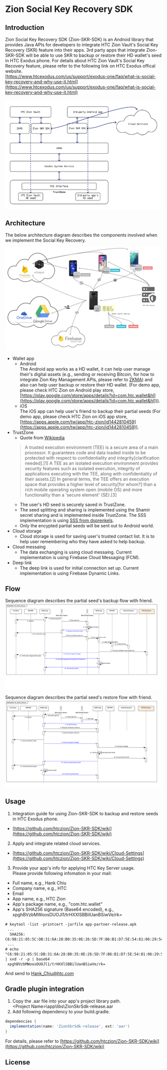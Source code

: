 # Zion Social Key Recovery SDK



## Introduction

Zion Social Key Recovery SDK (Zion-SKR-SDK) is an Android library that provides Java APIs for developers to integrate HTC Zion Vault's Social Key Recovery (SKR) feature into their apps. 3rd party apps that integrate Zion-SKR-SDK will be able to use SKR to backup or restore their HD wallet's seed in HTC Exodus phone. For details about HTC Zion Vault's Social Key Recovery feature, please refer to the following link on HTC Exodus offical website.  
[https://www.htcexodus.com/us/support/exodus-one/faq/what-is-social-key-recovery-and-why-use-it.html](https://www.htcexodus.com/us/support/exodus-one/faq/what-is-social-key-recovery-and-why-use-it.html)

![SDK](media/sdk.png "SDK")


## Architecture

The below architecture diagram describes the components involved when we implement the Social Key Recovery.

![Architecture](media/architecture.png "Architecture")

* Wallet app
  * Android  
 The Android app works as a HD wallet, it can help user manage their's digital assets (e.g., sending or receiving Bitcoin, for how to integrate Zion Key Management APIs, please refer to [ZKMA](https://github.com/htczion/ZKMA)) and also can help user backup or restore their HD wallet. (For demo app, please check HTC Zion on Android play store, [https://play.google.com/store/apps/details?id=com.htc.wallet&hl](https://play.google.com/store/apps/details?id=com.htc.wallet&hl])).
  * iOS  
 The iOS app can help user's friend to backup their partial seeds (For demo app, please check HTC Zion on iOS app store, [https://apps.apple.com/tw/app/htc-zion/id1442810459](https://apps.apple.com/tw/app/htc-zion/id1442810459)).
* TrustZone  
  * Quote from [Wikipedia](https://en.wikipedia.org/wiki/Trusted_execution_environment)
  > A trusted execution environment (TEE) is a secure area of a main processor. It guarantees code and data loaded inside to be protected with respect to confidentiality and integrity[clarification needed].[1] A TEE as an isolated execution environment provides security features such as isolated execution, integrity of applications executing with the TEE, along with confidentiality of their assets.[2] In general terms, the TEE offers an execution space that provides a higher level of security[for whom?] than a rich mobile operating system open (mobile OS) and more functionality than a 'secure element' (SE).[3]  
  * The user's HD seed is securely saved in TrustZone.  
  * The seed splitting and sharing is implemented using the Shamir secret sharing and is implemented inside TrustZone. The SSS implementation is using [SSS from dsprenkels](https://github.com/dsprenkels/sss).  
  * Only the encypted partial seeds will be sent out to Android world.
* Cloud storage  
  * Cloud storage is used for saving user's trusted contact list. It is to help user remembering who they have asked to help backup.
* Cloud messaing  
  * The data exchanging is using cloud messaing. Current implementation is using Firebase Cloud Messaging (FCM).
* Deep link  
  * The deep link is used for initial connection set up. Current implementation is using Firebase Dynamic Links.


## Flow

Sequence diagram describes the partial seed's backup flow with friend.  
![Backup](media/skr_seeds_backup.png "Backup")

Sequence diagram describes the partial seed's restore flow with friend.  
![Restore](media/skr_seeds_restore.png "Restore")


## Usage

1. Integration guide for using Zion-SKR-SDK to backup and restore seeds in HTC Exodus phone.
  * [https://github.com/htczion/Zion-SKR-SDK/wiki](https://github.com/htczion/Zion-SKR-SDK/wiki)
2. Apply and integrate related cloud services.
  * [https://github.com/htczion/Zion-SKR-SDK/wiki/Cloud-Settings](https://github.com/htczion/Zion-SKR-SDK/wiki/Cloud-Settings)
3. Provide your app's info for applying HTC Key Server usage.  
 Please provide following infomation in your mail:
  * Full name, e.g., Hank Chiu
  * Company name, e.g., HTC
  * Email
  * App name, e.g., HTC Zion
  * App's package name, e.g., "com.htc.wallet"
  * App's SHA256 signature (Base64 encoded), e.g., xpghBVzbMWoosDUOJl1/trHXXlSBBilUanBSiwVe/rk=
 ```
 # keytool -list -printcert -jarfile app-partner-release.apk  
  ...
   SHA256: C6:98:21:05:5C:DB:31:6A:28:B0:35:0E:26:5D:7F:B6:B1:D7:5E:54:81:06:29:54:6A:70:52:8B:05:5E:FE:B9
  ...
 # echo "C6:98:21:05:5C:DB:31:6A:28:B0:35:0E:26:5D:7F:B6:B1:D7:5E:54:81:06:29:54:6A:70:52:8B:05:5E:FE:B9" | xxd -r -p | base64  
  xpghBVzbMWoosDUOJl1/trHXXlSBBilUanBSiwVe/rk=
 ```   
  And send to [Hank_Chiu@htc.com](mailto:hank_chiu@htc.com)


## Gradle plugin integration

1. Copy the .aar file into your app's project library path.  
    \<Project Name\>\app\libs\ZionSkrSdk-release.aar  
2. Add following dependency to your build.gradle.  

```gradle
dependencies {
  implementation(name: 'ZionSkrSdk-release', ext: 'aar')     
}
```

For details, please refer to [https://github.com/htczion/Zion-SKR-SDK/wiki](https://github.com/htczion/Zion-SKR-SDK/wiki)


## License
